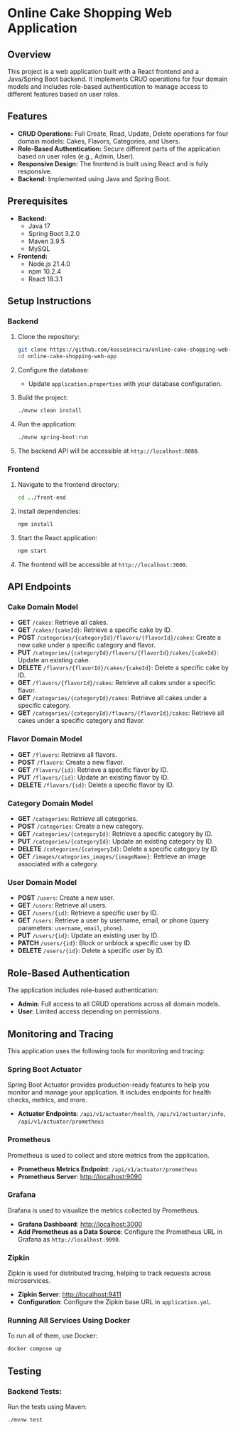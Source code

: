 # Online Cake Shopping Web Application

## Overview

This project is a web application built with a React frontend and a Java/Spring Boot backend. It implements CRUD operations for four domain models and includes role-based authentication to manage access to different features based on user roles.

## Features

- **CRUD Operations:** Full Create, Read, Update, Delete operations for four domain models: Cakes, Flavors, Categories, and Users.
- **Role-Based Authentication:** Secure different parts of the application based on user roles (e.g., Admin, User).
- **Responsive Design:** The frontend is built using React and is fully responsive.
- **Backend:** Implemented using Java and Spring Boot.

## Prerequisites

- **Backend:**
  - Java 17
  - Spring Boot 3.2.0
  - Maven 3.9.5
  - MySQL
- **Frontend:**
  - Node.js 21.4.0
  - npm 10.2.4
  - React 18.3.1

## Setup Instructions

### Backend

1. Clone the repository:

   ```bash
   git clone https://github.com/kosseinecira/online-cake-shopping-web-app.git
   cd online-cake-shopping-web-app
   ```

2. Configure the database:

   - Update `application.properties` with your database configuration.

3. Build the project:

   ```bash
   ./mvnw clean install
   ```

4. Run the application:

   ```bash
   ./mvnw spring-boot:run
   ```

5. The backend API will be accessible at `http://localhost:8080`.

### Frontend

1. Navigate to the frontend directory:

   ```bash
   cd ../front-end
   ```

2. Install dependencies:

   ```bash
   npm install
   ```

3. Start the React application:

   ```bash
   npm start
   ```

4. The frontend will be accessible at `http://localhost:3000`.

## API Endpoints

### Cake Domain Model

- **GET** `/cakes`: Retrieve all cakes.
- **GET** `/cakes/{cakeId}`: Retrieve a specific cake by ID.
- **POST** `/categories/{categoryId}/flavors/{flavorId}/cakes`: Create a new cake under a specific category and flavor.
- **PUT** `/categories/{categoryId}/flavors/{flavorId}/cakes/{cakeId}`: Update an existing cake.
- **DELETE** `/flavors/{flavorId}/cakes/{cakeId}`: Delete a specific cake by ID.
- **GET** `/flavors/{flavorId}/cakes`: Retrieve all cakes under a specific flavor.
- **GET** `/categories/{categoryId}/cakes`: Retrieve all cakes under a specific category.
- **GET** `/categories/{categoryId}/flavors/{flavorId}/cakes`: Retrieve all cakes under a specific category and flavor.

### Flavor Domain Model

- **GET** `/flavors`: Retrieve all flavors.
- **POST** `/flavors`: Create a new flavor.
- **GET** `/flavors/{id}`: Retrieve a specific flavor by ID.
- **PUT** `/flavors/{id}`: Update an existing flavor by ID.
- **DELETE** `/flavors/{id}`: Delete a specific flavor by ID.

### Category Domain Model

- **GET** `/categories`: Retrieve all categories.
- **POST** `/categories`: Create a new category.
- **GET** `/categories/{categoryId}`: Retrieve a specific category by ID.
- **PUT** `/categories/{categoryId}`: Update an existing category by ID.
- **DELETE** `/categories/{categoryId}`: Delete a specific category by ID.
- **GET** `/images/categories_images/{imageName}`: Retrieve an image associated with a category.

### User Domain Model

- **POST** `/users`: Create a new user.
- **GET** `/users`: Retrieve all users.
- **GET** `/users/{id}`: Retrieve a specific user by ID.
- **GET** `/users`: Retrieve a user by username, email, or phone (query parameters: `username`, `email`, `phone`).
- **PUT** `/users/{id}`: Update an existing user by ID.
- **PATCH** `/users/{id}`: Block or unblock a specific user by ID.
- **DELETE** `/users/{id}`: Delete a specific user by ID.

## Role-Based Authentication

The application includes role-based authentication:

- **Admin**: Full access to all CRUD operations across all domain models.
- **User**: Limited access depending on permissions.

## Monitoring and Tracing

This application uses the following tools for monitoring and tracing:

### Spring Boot Actuator

Spring Boot Actuator provides production-ready features to help you monitor and manage your application. It includes endpoints for health checks, metrics, and more.

- **Actuator Endpoints**: `/api/v1/actuator/health`, `/api/v1/actuator/info`, `/api/v1/actuator/prometheus`

### Prometheus

Prometheus is used to collect and store metrics from the application.

- **Prometheus Metrics Endpoint**: `/api/v1/actuator/prometheus`
- **Prometheus Server**: [http://localhost:9090](http://localhost:9090)

### Grafana

Grafana is used to visualize the metrics collected by Prometheus.

- **Grafana Dashboard**: [http://localhost:3000](http://localhost:3000)
- **Add Prometheus as a Data Source**: Configure the Prometheus URL in Grafana as `http://localhost:9090`.

### Zipkin

Zipkin is used for distributed tracing, helping to track requests across microservices.

- **Zipkin Server**: [http://localhost:9411](http://localhost:9411)
- **Configuration**: Configure the Zipkin base URL in `application.yml`.

### Running All Services Using Docker

To run all of them, use Docker:

```bash
docker compose up
```

## Testing

### Backend Tests:

Run the tests using Maven:

```bash
./mvnw test
```
